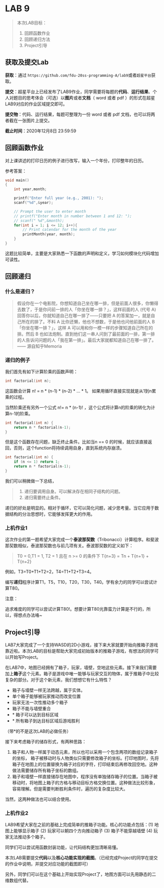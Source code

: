 # LAB 9

> 本次LAB目标：
>
> 1. 回顾函数作业
> 2. 回顾递归方法
> 3. Project引导

## 获取及提交Lab

**获取**：通过 `https://github.com/fdu-20ss-programming-A/lab9`或者`超星平台`获取。

**提交**：超星平台上已经发布了LAB9作业，同学需要将每题的**代码**、**运行结果**、个人对题目的思考体会（可选）以**图片**或者**文档**（ word 或者 pdf ）的形式在超星LAB9对应的作业区域提交即可。

**提交物**：代码、运行结果，每题可整理为一份 word 或者 pdf 文档，也可以将两者截在一张图片上提交。

**截止时间**：2020年12月8日 23:59:59

## 回顾函数作业

对上课讲述的打印日历的例子进行改写，输入一个年份，打印整年的日历。

参考答案：

```c
void main() 
{
    int year,month;

    printf("Enter full year (e.g., 2001): ");
    scanf("%d",&year);

    // Prompt the user to enter month
    // printf("Enter month in number between 1 and 12: ");
    // scanf(" %d",&month);
    for(int i = 1; i <= 12; i++){
        // Print calendar for the month of the year
        printMonth(year, month);
    }
}
```

这题比较简单，主要是大家熟悉一下函数的声明和定义，学习如何模块化代码增加可读性。

## 回顾递归

### 什么是递归？

> 假设你在一个电影院，你想知道自己坐在哪一排，但是前面人很多，你懒得去数了，于是你问前一排的人「你坐在哪一排？」，这样前面的人 (代号 A) 回答你以后，你就知道自己在哪一排了——只要把 A 的答案加一，就是自己所在的排了。不料 A 比你还懒，他也不想数，于是他也问他前面的人 B「你坐在哪一排？」，这样 A 可以用和你一模一样的步骤知道自己所在的排。然后 B 也如法炮制。直到他们这一串人问到了最前面的一排，第一排的人告诉问问题的人「我在第一排」。最后大家就都知道自己在哪一排了。
> —— 源自知乎Memoria

### 递归的例子

我们首先有如下计算阶乘的函数声明：

```c
int factorial(int n);
```

这函数会计算 n! = n * (n-1) * (n-2) * ... * 1。 如果用循环直接实现就是从1到n累乘的过程。

当然阶乘还有另外一个公式 n!= n * (n-1)! ，这个公式将计算n的阶乘的转化为计算n-1的阶乘。

```c
int factorial(int n) {
    return n * factorial(n-1);
}
```

但是这个函数存在问题，缺乏终止条件。比如当n == 0 的时候，就应该直接返回，否则，这个function将持续调用自身，直到系统内存崩溃。

```c
int factorial(int n) {
    if (n <= 1) return 1;
    return n * factorial(n-1);
}
```

我们可以稍微做一下总结，

> 1. 递归要调用自身。可以解决存在相同子结构的问题。
> 2. 递归需要终止条件。

递归的好处是明显的。相对于循环，它可以简化问题，减少思考量。当它应用于数据结构的分治思想时，它能够发挥更大的作用。

### 上机作业1

这次作业的第一题希望大家完成一个**泰波那契数**（Tribonacci）计算程序。和斐波那契数相似，泰波那契数也与前几项有关。泰波那契数的定义如下：

> T0 = 0,T1 = 1, T2 = 1
> 且在 n >= 0 的条件下
> T{n+3} = Tn + T{n+1} + T{n+2}

例如，T3=T0+T1+T2=2，T4=T1+T2+T3=4。

编写**递归**程序计算T1，T5，T10，T20，T30，T40。学有余力的同学可以尝试计算T80。

注意：

追求难度的同学可以尝试计算T80!。想要计算T80光靠蛮力计算是不行的，所以，得想点办法咯~



## Project引导

LAB7大家完成了一个支持WASD的2D小游戏，接下来大家就要开始向推箱子游戏靠近啦。本次LAB的目标是帮助大家完成初始版本的推箱子游戏，有想法的同学可以开始写Project。

在LAB7中，地图已经拥有了箱子，玩家，墙壁，空地这些元素。接下来我们需要加上**箱子**这个元素。箱子是游戏中唯一能够与玩家交互的物体，属于推箱子中比较复杂的部分。对于这个新元素，我们想想它有什么特性？

+ 箱子与墙壁一样无法跨越，属于实体。
+ 单个箱子能够被玩家推动而改变位置
+ 玩家无法一次性推动多个箱子
+ 箱子不能与墙壁重合
+ \* 箱子可以达到目标区域
+ \* 所有箱子到达目标区域后游戏胜利

（带\*的不是这次LAB的必做任务）

接下来考虑箱子的储存形式，有两种思路：

1. 箱子和人物一样属于动态元素，所以也可以采用一个包含两项的数组记录箱子的坐标， 箱子被移动时与人物类似只需要修改箱子的坐标。打印地图时，先将箱子在地图上的位置替换为箱子对应的字符，打印结束后再修改回空地。这种做法需要储存所有箱子坐标的数组。
2. 箱子和墙壁一样直接储存在地图中，程序没有单独储存箱子的位置。当箱子被移动时，将地图上箱子的方格与移动目标方格交换位置。这种做法比较形象，容易理解。但是需要判断胜利条件时，遍历的复杂度比较大。

当然，这两种做法也可以结合使用。

### 上机作业2

LAB9希望大家在之前的基础上完成简单的推箱子功能。核心的功能点包括：(1) 地图上能够显示箱子 (2) 玩家可以朝四个方向推动箱子 (3) 箱子不能穿越墙壁  (4) 玩家无法推动多个箱子。

同学们可以尝试用函数封装功能，让代码结构更加清晰易懂。

本次LAB需要提交**代码**以及**核心功能实现的截图**。（已经完成Project的同学在提交的作业中说明，并提交对应功能的截图即可）

另外，同学们可以在这个基础上开始实现Project了，地图方面可以先用静态的二维数组代替。